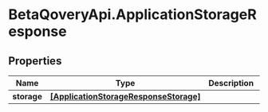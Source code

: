 # BetaQoveryApi.ApplicationStorageResponse

## Properties

Name | Type | Description | Notes
------------ | ------------- | ------------- | -------------
**storage** | [**[ApplicationStorageResponseStorage]**](ApplicationStorageResponseStorage.md) |  | [optional] 


